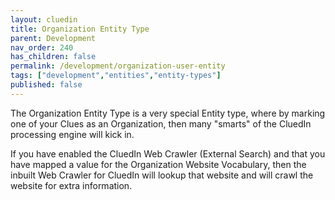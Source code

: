 ```yaml
---
layout: cluedin
title: Organization Entity Type
parent: Development
nav_order: 240
has_children: false
permalink: /development/organization-user-entity
tags: ["development","entities","entity-types"]
published: false
---
```


The Organization Entity Type is a very special Entity type, where by marking one of your Clues as an Organization, then many "smarts" of the CluedIn processing engine will kick in. 

If you have enabled the CluedIn Web Crawler (External Search) and that you have mapped a value for the Organization Website Vocabulary, then the inbuilt Web Crawler for CluedIn will lookup that website and will crawl the website for extra information. 

